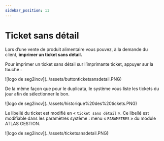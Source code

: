 ```yaml
---
sidebar_position: 11
---
```


# Ticket sans détail


Lors d’une vente de produit alimentaire vous pouvez, à la demande du client, **imprimer un ticket sans détail.**


Pour imprimer un ticket sans détail sur l’imprimante ticket, appuyer sur la touche :

<div className="contenaireImg">
    ![logo de seg2inov](../assets/buttonticketsansdetail.PNG)
</div>

De la même façon que pour le duplicata, le système vous liste les tickets du jour afin de sélectionner le bon.


<div className="contenaireImg">
    ![logo de seg2inov](../assets/historique%20des%20tickets.PNG)
</div>

Le libellé du ticket est modifié en « ```ticket sans détail``` ».
Ce libellé est modifiable dans les paramètres système : menu « ```PARAMETRES``` » du module ATLAS GESTION.

<div className="contenaireImg">
    ![logo de seg2inov](../assets/ticketsansdetail.PNG)
</div>

